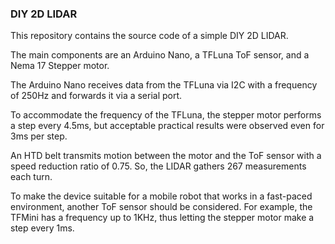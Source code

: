 ### DIY 2D LIDAR

This repository contains the source code of a simple DIY 2D LIDAR. 

The main components are an Arduino Nano, a TFLuna ToF sensor, and a Nema 17 Stepper motor. 

The Arduino Nano receives data from the TFLuna via I2C with a frequency of 250Hz and forwards it via a serial port. 

To accommodate the frequency of the TFLuna, the stepper motor performs a step every 4.5ms, but acceptable practical results were observed even for 3ms per step.

An HTD belt transmits motion between the motor and the ToF sensor with a speed reduction ratio of 0.75. So, the LIDAR gathers 267 measurements each turn.

To make the device suitable for a mobile robot that works in a fast-paced environment, another ToF sensor should be considered. For example, the TFMini has a frequency up to 1KHz, thus letting the stepper motor make a step every 1ms.
